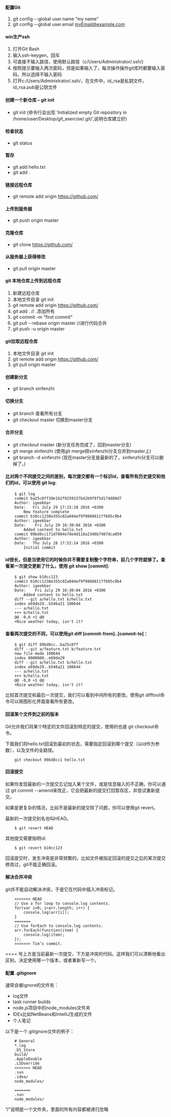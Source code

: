 #### 配置Git
1. git config --global user.name "my name"
2. git config --global user.email myEmail@example.com

#### win生产ssh
1. 打开Git Bash
2. 输入ssh-keygen，回车
3. 可直接不输入路径，使用默认路径（c/Users/Administrator/.ssh/)
4. 按照提示要输入两次密码，但是如果输入了，每次操作操作git库时都要输入密码，所以选择不输入密码
5. 打开c:/Users/Administrator/.ssh/，在文件中，id_rsa是私钥文件，id_rsa.pub是公钥文件

#### 创建一个新仓库 – git init
* git init (命令行会出现  ‘Initialized empty Git repository in /home/user/Desktop/git_exercise/.git/’,说明仓库建立好)

#### 检查状态 
* git status

#### 暂存 
* git add hello.txt
* git add .

#### 链接远程仓库 
* git remote add origin https://github.com/

#### 上传到服务器 
* git push origin master 

#### 克隆仓库 
* git clone https://github.com/

#### 从服务器上获得修改 
* git pull origin master 

#### git 本地仓库上传到远程仓库
1. 新建远程仓库
2. 本地文件目录 git init
3. git remote add origin https://github.com/
4. git add .  // .添加所有
5. git commit -m "first commit"
6. git pull --rebase origin master //进行代码合并
7. git push -u origin master

#### git拉取远程仓库
1.  本地文件目录 git init
2. git remote add origin https://github.com/
3. git pull origin master

#### 创建新分支
* git branch xinfenzhi

#### 切换分支
* git branch  查看所有分支
* git checkout master 切换到master分支

#### 合并分支
* git checkout master (新分支任务完成了，回到master分支)
* git merge xinfenzhi (使用git merge把xinfenzhi分支合并到master上)
* git branch -d xinfenzhi (现在master分支是最新的了，xinfenzhi分支可以删掉了。)

#### 比对两个不同提交之间的差别，每次提交都有一个标识id，查看所有历史提交和他们的id，可以使用 git log:
        $ git log 
        commit ba25c0ff30e1b2f0259157b42b9f8f5d174d80d7 
        Author: igeekbar 
        Date:   Fri July 29 17:15:28 2016 +0300 
            New feature complete 
        commit b10cc1238e355c02a044ef9f9860811ff605c9b4 
        Author: igeekbar 
        Date:    Fri July 29 16:30:04 2016 +0300 
            Added content to hello.txt 
        commit 09bd8cc171d7084e78e4d118a2346b7487dca059 
        Author: igeekbar 
        Date:   Thu July 28 17:52:14 2016 +0300 
            Initial commit
#### id很长，但是当使用它的时候你并不需要复制整个字符串，前几个字符就够了。查看某一次提交更新了什么，使用 git show [commit]:
        $ git show b10cc123 
        commit b10cc1238e355c02a044ef9f9860811ff605c9b4 
        Author: igeekbar 
        Date:    Fri July 29 16:30:04 2016 +0300 
            Added content to hello.txt 
        diff --git a/hello.txt b/hello.txt 
        index e69de29..b546a21 100644 
        --- a/hello.txt 
        +++ b/hello.txt 
        @@ -0,0 +1 @@ 
        +Nice weather today, isn't it?


#### 查看两次提交的不同，可以使用git diff [commit-from]..[commit-to]：
        $ git diff 09bd8cc..ba25c0ff 
        diff --git a/feature.txt b/feature.txt 
        new file mode 100644 
        index 0000000..e69de29 
        diff --git a/hello.txt b/hello.txt 
        index e69de29..b546a21 100644 
        --- a/hello.txt 
        +++ b/hello.txt 
        @@ -0,0 +1 @@ 
        +Nice weather today, isn't it?

比较首次提交和最后一次提交，我们可以看到中间所有的更改。使用git difftool命令可以用图形化界面查看所有更改。

#### 回滚某个文件到之前的版本
Git允许我们将某个特定的文件回滚到特定的提交，使用的也是 git checkout命令。

下面我们将hello.txt回滚到最初的状态，需要指定回滚到哪个提交（以id作为参数），以及文件的全路径。

        git checkout 09bd8cc1 hello.txt

#### 回滚提交
如果你发现最新的一次提交忘记加入某个文件，或是信息输入的不正确，你可以通过 git commit --amend来改正，它会把最新的提交打回暂存区，并尝试重新提交。

如果是更复杂的情况，比如不是最新的提交除了问题，你可以使用git revert。

最新的一次提交别名也叫HEAD。

        $ git revert HEAD

其他提交需要指明id:

        $ git revert b10cc123

回滚提交时，发生冲突是非常频繁的。比如文件被指定回滚的提交之后的某次提交修改过，git不能正确回滚。

#### 解决合并冲突
git并不能自动解决冲突，于是它在代码中插入冲突标记。

        <<<<<<< HEAD 
        // Use a for loop to console.log contents. 
        for(var i=0; i<arr.length; i++) { 
            console.log(arr[i]); 
        } 
        ======= 
        // Use forEach to console.log contents. 
        arr.forEach(function(item) { 
            console.log(item); 
        }); 
        >>>>>>> Tim’s commit.

==== 号上方是当前最新一次提交，下方是冲突的代码。这样我们可以清晰地看出区别，决定使用哪一个版本，或者重新写一个。

#### 配置 .gitignore
通常会被ignore的文件有：

* log文件
* task runner builds
* node.js项目中的node_modules文件夹
* IDEs比如NetBeans和IntelliJ生成的文件
* 个人笔记

以下是一个.gitignore文件的例子：

        # General
        *.log 
        .DS_Store
        build/ 
        .AppleDouble
        .LSOverride
        <<<<<<< HEAD
        .svn
        .idea/
        node_modules/

        =======
        .svn
        node_modules/

“/”说明是一个文件夹，里面的所有内容都被递归忽略









